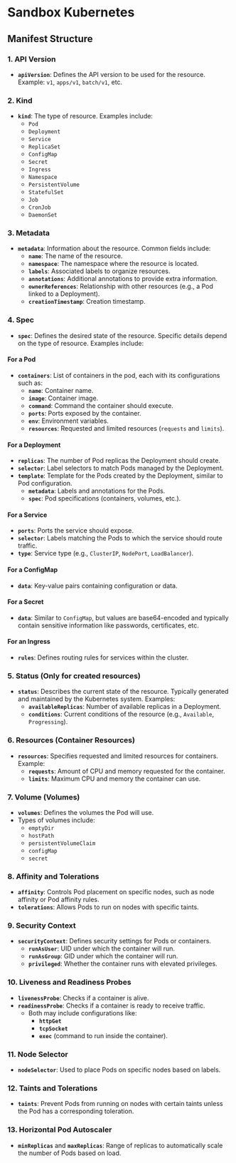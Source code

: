 # Sandbox Kubernetes

## Manifest Structure

### 1. API Version

- **`apiVersion`**: Defines the API version to be used for the resource. Example: `v1`, `apps/v1`, `batch/v1`, etc.

### 2. Kind

- **`kind`**: The type of resource. Examples include:
  - `Pod`
  - `Deployment`
  - `Service`
  - `ReplicaSet`
  - `ConfigMap`
  - `Secret`
  - `Ingress`
  - `Namespace`
  - `PersistentVolume`
  - `StatefulSet`
  - `Job`
  - `CronJob`
  - `DaemonSet`

### 3. Metadata

- **`metadata`**: Information about the resource. Common fields include:
  - **`name`**: The name of the resource.
  - **`namespace`**: The namespace where the resource is located.
  - **`labels`**: Associated labels to organize resources.
  - **`annotations`**: Additional annotations to provide extra information.
  - **`ownerReferences`**: Relationship with other resources (e.g., a Pod linked to a Deployment).
  - **`creationTimestamp`**: Creation timestamp.

### 4. Spec

- **`spec`**: Defines the desired state of the resource. Specific details depend on the type of resource. Examples include:

#### For a Pod

- **`containers`**: List of containers in the pod, each with its configurations such as:
  - **`name`**: Container name.
  - **`image`**: Container image.
  - **`command`**: Command the container should execute.
  - **`ports`**: Ports exposed by the container.
  - **`env`**: Environment variables.
  - **`resources`**: Requested and limited resources (`requests` and `limits`).

#### For a Deployment

- **`replicas`**: The number of Pod replicas the Deployment should create.
- **`selector`**: Label selectors to match Pods managed by the Deployment.
- **`template`**: Template for the Pods created by the Deployment, similar to Pod configuration.
  - **`metadata`**: Labels and annotations for the Pods.
  - **`spec`**: Pod specifications (containers, volumes, etc.).

#### For a Service

- **`ports`**: Ports the service should expose.
- **`selector`**: Labels matching the Pods to which the service should route traffic.
- **`type`**: Service type (e.g., `ClusterIP`, `NodePort`, `LoadBalancer`).

#### For a ConfigMap

- **`data`**: Key-value pairs containing configuration or data.

#### For a Secret

- **`data`**: Similar to `ConfigMap`, but values are base64-encoded and typically contain sensitive information like passwords, certificates, etc.

#### For an Ingress

- **`rules`**: Defines routing rules for services within the cluster.

### 5. Status (Only for created resources)

- **`status`**: Describes the current state of the resource. Typically generated and maintained by the Kubernetes system. Examples:
  - **`availableReplicas`**: Number of available replicas in a Deployment.
  - **`conditions`**: Current conditions of the resource (e.g., `Available`, `Progressing`).

### 6. Resources (Container Resources)

- **`resources`**: Specifies requested and limited resources for containers. Example:
  - **`requests`**: Amount of CPU and memory requested for the container.
  - **`limits`**: Maximum CPU and memory the container can use.

### 7. Volume (Volumes)

- **`volumes`**: Defines the volumes the Pod will use.
- Types of volumes include:
  - `emptyDir`
  - `hostPath`
  - `persistentVolumeClaim`
  - `configMap`
  - `secret`

### 8. Affinity and Tolerations

- **`affinity`**: Controls Pod placement on specific nodes, such as node affinity or Pod affinity rules.
- **`tolerations`**: Allows Pods to run on nodes with specific taints.

### 9. Security Context

- **`securityContext`**: Defines security settings for Pods or containers.
  - **`runAsUser`**: UID under which the container will run.
  - **`runAsGroup`**: GID under which the container will run.
  - **`privileged`**: Whether the container runs with elevated privileges.

### 10. Liveness and Readiness Probes

- **`livenessProbe`**: Checks if a container is alive.
- **`readinessProbe`**: Checks if a container is ready to receive traffic.
  - Both may include configurations like:
    - **`httpGet`**
    - **`tcpSocket`**
    - **`exec`** (command to run inside the container).

### 11. Node Selector

- **`nodeSelector`**: Used to place Pods on specific nodes based on labels.

### 12. Taints and Tolerations

- **`taints`**: Prevent Pods from running on nodes with certain taints unless the Pod has a corresponding toleration.

### 13. Horizontal Pod Autoscaler

- **`minReplicas`** and **`maxReplicas`**: Range of replicas to automatically scale the number of Pods based on load.
